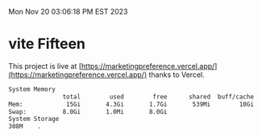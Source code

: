 Mon Nov 20 03:06:18 PM EST 2023

# vite Fifteen


This project is live at [https://marketingpreference.vercel.app/](https://marketingpreference.vercel.app/) thanks to Vercel.

```bash
System Memory
               total        used        free      shared  buff/cache   available
Mem:            15Gi       4.3Gi       1.7Gi       539Mi        10Gi        10Gi
Swap:          8.0Gi       1.0Mi       8.0Gi
System Storage
308M	.
```
```bash
